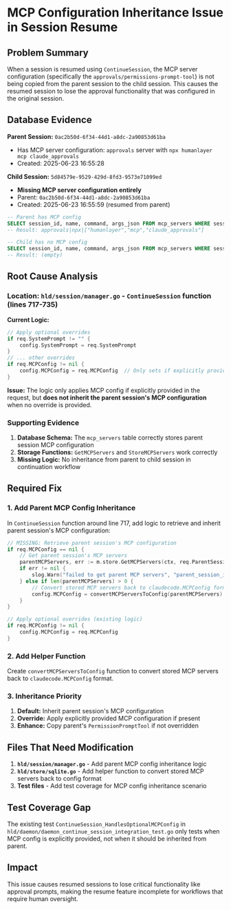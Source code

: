 # MCP Configuration Inheritance Issue in Session Resume

## Problem Summary

When a session is resumed using `ContinueSession`, the MCP server configuration (specifically the `approvals/permissions-prompt-tool`) is not being copied from the parent session to the child session. This causes the resumed session to lose the approval functionality that was configured in the original session.

## Database Evidence

**Parent Session:** `0ac2b50d-6f34-44d1-a8dc-2a90853d61ba`

- Has MCP server configuration: `approvals` server with `npx humanlayer mcp claude_approvals`
- Created: 2025-06-23 16:55:28

**Child Session:** `5d84579e-9529-429d-8fd3-9573e71099ed`

- **Missing MCP server configuration entirely**
- Parent: `0ac2b50d-6f34-44d1-a8dc-2a90853d61ba`
- Created: 2025-06-23 16:55:59 (resumed from parent)

```sql
-- Parent has MCP config
SELECT session_id, name, command, args_json FROM mcp_servers WHERE session_id = '0ac2b50d-6f34-44d1-a8dc-2a90853d61ba';
-- Result: approvals|npx|["humanlayer","mcp","claude_approvals"]

-- Child has no MCP config
SELECT session_id, name, command, args_json FROM mcp_servers WHERE session_id = '5d84579e-9529-429d-8fd3-9573e71099ed';
-- Result: (empty)
```

## Root Cause Analysis

### Location: `hld/session/manager.go` - `ContinueSession` function (lines 717-735)

**Current Logic:**

```go
// Apply optional overrides
if req.SystemPrompt != "" {
    config.SystemPrompt = req.SystemPrompt
}
// ... other overrides
if req.MCPConfig != nil {
    config.MCPConfig = req.MCPConfig  // Only sets if explicitly provided
}
```

**Issue:** The logic only applies MCP config if explicitly provided in the request, but **does not inherit the parent session's MCP configuration** when no override is provided.

### Supporting Evidence

1. **Database Schema:** The `mcp_servers` table correctly stores parent session MCP configuration
2. **Storage Functions:** `GetMCPServers` and `StoreMCPServers` work correctly
3. **Missing Logic:** No inheritance from parent to child session in continuation workflow

## Required Fix

### 1. Add Parent MCP Config Inheritance

In `ContinueSession` function around line 717, add logic to retrieve and inherit parent session's MCP configuration:

```go
// MISSING: Retrieve parent session's MCP configuration
if req.MCPConfig == nil {
    // Get parent session's MCP servers
    parentMCPServers, err := m.store.GetMCPServers(ctx, req.ParentSessionID)
    if err != nil {
        slog.Warn("failed to get parent MCP servers", "parent_session_id", req.ParentSessionID, "error", err)
    } else if len(parentMCPServers) > 0 {
        // Convert stored MCP servers back to claudecode.MCPConfig format
        config.MCPConfig = convertMCPServersToConfig(parentMCPServers)
    }
}

// Apply optional overrides (existing logic)
if req.MCPConfig != nil {
    config.MCPConfig = req.MCPConfig
}
```

### 2. Add Helper Function

Create `convertMCPServersToConfig` function to convert stored MCP servers back to `claudecode.MCPConfig` format.

### 3. Inheritance Priority

1. **Default:** Inherit parent session's MCP configuration
2. **Override:** Apply explicitly provided MCP configuration if present
3. **Enhance:** Copy parent's `PermissionPromptTool` if not overridden

## Files That Need Modification

1. **`hld/session/manager.go`** - Add parent MCP config inheritance logic
2. **`hld/store/sqlite.go`** - Add helper function to convert stored MCP servers back to config format
3. **Test files** - Add test coverage for MCP config inheritance scenario

## Test Coverage Gap

The existing test `ContinueSession_HandlesOptionalMCPConfig` in `hld/daemon/daemon_continue_session_integration_test.go` only tests when MCP config is explicitly provided, not when it should be inherited from parent.

## Impact

This issue causes resumed sessions to lose critical functionality like approval prompts, making the resume feature incomplete for workflows that require human oversight.
